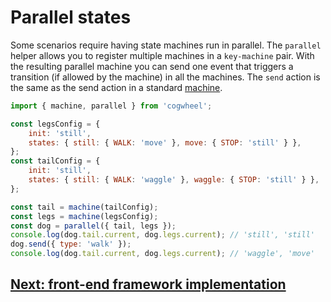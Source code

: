 # Parallel states

Some scenarios require having state machines run in parallel. The `parallel` helper allows you to register multiple machines in a `key-machine` pair. With the resulting parallel machine you can send one event that triggers a transition (if allowed by the machine) in all the machines. The `send` action is the same as the send action in a standard [machine](./getting-started.md).

```js
import { machine, parallel } from 'cogwheel';

const legsConfig = {
	init: 'still',
	states: { still: { WALK: 'move' }, move: { STOP: 'still' } },
};
const tailConfig = {
	init: 'still',
	states: { still: { WALK: 'waggle' }, waggle: { STOP: 'still' } },
};

const tail = machine(tailConfig);
const legs = machine(legsConfig);
const dog = parallel({ tail, legs });
console.log(dog.tail.current, dog.legs.current); // 'still', 'still'
dog.send({ type: 'walk' });
console.log(dog.tail.current, dog.legs.current); // 'waggle', 'move'
```

## [Next: front-end framework implementation](./front-end-frameworks.md)

